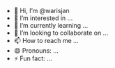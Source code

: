 - 👋 Hi, I’m @warisjan
- 👀 I’m interested in ...
- 🌱 I’m currently learning ...
- 💞️ I’m looking to collaborate on ...
- 📫 How to reach me ...
- 😄 Pronouns: ...
- ⚡ Fun fact: ...

<!---
warisjan/warisjan is a ✨ special ✨ repository because its `README.md` (this file) appears on your GitHub profile.
You can click the Preview link to take a look at your changes.
--->
